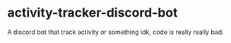 # activity-tracker-discord-bot
A discord bot that track activity or something idk, code is really really bad.
